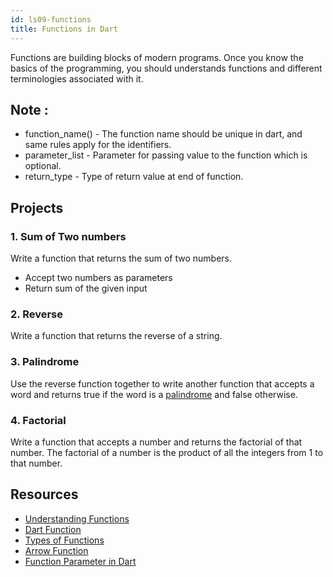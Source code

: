 ```yaml
---
id: ls09-functions
title: Functions in Dart
---
```


Functions are building blocks of modern programs. Once you know the basics of the programming, you
should understands functions and different terminologies associated with it.

## Note :

- function_name() - The function name should be unique in dart, and same rules apply for the
  identifiers.
- parameter_list - Parameter for passing value to the function which is optional.
- return_type - Type of return value at end of function.

## Projects

### 1. Sum of Two numbers

Write a function that returns the sum of two numbers.

- Accept two numbers as parameters
- Return sum of the given input
  
### 2. Reverse

Write a function that returns the reverse of a string.

### 3. Palindrome

Use the reverse function together to write another function that accepts a word and returns true if the word is
a [palindrome](https://en.wikipedia.org/wiki/Palindrome) and false otherwise.

### 4. Factorial

Write a function that accepts a number and returns the factorial of that number. The factorial of a number is the product of all the integers from 1 to that number.

## Resources

- [Understanding Functions](https://dart-tutorial.com/functions/functions-in-dart)
- [Dart Function](https://www.javatpoint.com/dart-function)
- [Types of Functions](https://dart-tutorial.com/functions/types-of-functions-in-dart/)
- [Arrow Function](https://dart-tutorial.com/functions/arrow-function-in-dart/)
- [Function Parameter in Dart](https://dart-tutorial.com/functions/function-parameter-in-dart/)